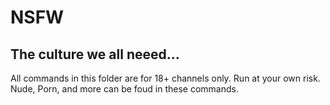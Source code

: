 # NSFW

## The culture we all neeed...

All commands in this folder are for 18+ channels only. Run at your own risk. Nude, Porn, and more can be foud in these commands.
